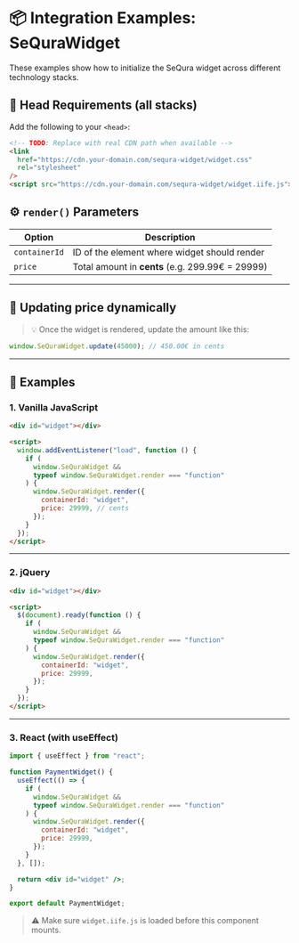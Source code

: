 # 📦 Integration Examples: SeQuraWidget

These examples show how to initialize the SeQura widget across different technology stacks.

## 📄 Head Requirements (all stacks)

Add the following to your `<head>`:

```html
<!-- TODO: Replace with real CDN path when available -->
<link
  href="https://cdn.your-domain.com/sequra-widget/widget.css"
  rel="stylesheet"
/>
<script src="https://cdn.your-domain.com/sequra-widget/widget.iife.js"></script>
```

## ⚙️ `render()` Parameters

| Option        | Description                                      |
| ------------- | ------------------------------------------------ |
| `containerId` | ID of the element where widget should render     |
| `price`       | Total amount in **cents** (e.g. 299.99€ = 29999) |

---

## 🔁 Updating price dynamically

> 💡 Once the widget is rendered, update the amount like this:

```js
window.SeQuraWidget.update(45000); // 450.00€ in cents
```

---

## 🧱 Examples

### 1. Vanilla JavaScript

```html
<div id="widget"></div>

<script>
  window.addEventListener("load", function () {
    if (
      window.SeQuraWidget &&
      typeof window.SeQuraWidget.render === "function"
    ) {
      window.SeQuraWidget.render({
        containerId: "widget",
        price: 29999, // cents
      });
    }
  });
</script>
```

---

### 2. jQuery

```html
<div id="widget"></div>

<script>
  $(document).ready(function () {
    if (
      window.SeQuraWidget &&
      typeof window.SeQuraWidget.render === "function"
    ) {
      window.SeQuraWidget.render({
        containerId: "widget",
        price: 29999,
      });
    }
  });
</script>
```

---

### 3. React (with useEffect)

```jsx
import { useEffect } from "react";

function PaymentWidget() {
  useEffect(() => {
    if (
      window.SeQuraWidget &&
      typeof window.SeQuraWidget.render === "function"
    ) {
      window.SeQuraWidget.render({
        containerId: "widget",
        price: 29999,
      });
    }
  }, []);

  return <div id="widget" />;
}

export default PaymentWidget;
```

> ⚠️ Make sure `widget.iife.js` is loaded before this component mounts.

